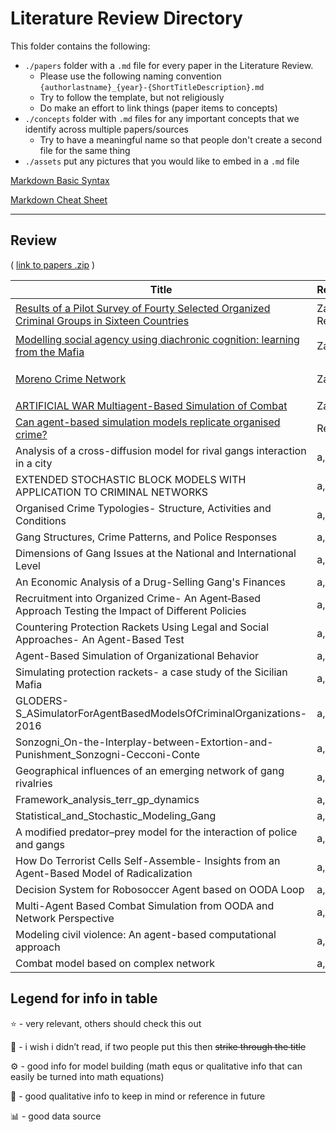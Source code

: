 # Literature Review Directory

This folder contains the following:

- `./papers` folder with a `.md` file for every paper in the Literature Review.  
  - Please use the following naming convention `{authorlastname}_{year}-{ShortTitleDescription}.md`
  - Try to follow the template, but not religiously
  - Do make an effort to link things (paper items to concepts)
- `./concepts` folder with `.md` files for any important concepts that we identify across multiple papers/sources
  - Try to have a meaningful name so that people don't create a second file for the same thing
- `./assets` put any pictures that you would like to embed in a `.md` file


[Markdown Basic Syntax](https://www.markdownguide.org/basic-syntax/)

[Markdown Cheat Sheet](https://www.markdownguide.org/cheat-sheet/)

***

## Review
( [link to papers .zip](https://drive.google.com/file/d/1Caj1-BxPCh3UhtOzkxZGo1o9aK6tjBJ6/view?usp=sharing) )

| Title | Reviewers | Info |
| ----------- | ----------- | ----------- |
| [Results of a Pilot Survey of Fourty Selected Organized Criminal Groups in Sixteen Countries](./papers/UNODC_2002-SurveyOrganizedCriminalGroups.md) | Zach, Renjie | ⭐️ ⚙️ 📕
| [Modelling social agency using diachronic cognition: learning from the Mafia](./papers/Neumann_2016-ModellingSocialAgencyInMafia.md) | Zach, b | 📕
| [Moreno Crime Network](./papers/Rossi_2015-MorenoCrimeNetwork.md) | Zach, b | ⭐️ 📊
| [ARTIFICIAL WAR Multiagent-Based Simulation of Combat](./papers/Ilachinski_2004-ArtificialWar.md) | Zach, b | ⚙️
| [Can agent-based simulation models replicate organised crime?](./papers/Troitzsch_2016_abm_organized_crime.md) | Renjie, b |⭐️,⚙️
| Analysis of a cross-diffusion model for rival gangs interaction in a city | a, b |
| EXTENDED STOCHASTIC BLOCK MODELS WITH APPLICATION TO CRIMINAL NETWORKS | a, b |
| Organised Crime Typologies- Structure, Activities and Conditions | a, b |
| Gang Structures, Crime Patterns, and Police Responses | a, b |
| Dimensions of Gang Issues at the National and International Level | a, b |
| An Economic Analysis of a Drug-Selling Gang's Finances | a, b |
| Recruitment into Organized Crime- An Agent‑Based Approach Testing the Impact of Different Policies | a, b |
| Countering Protection Rackets Using Legal and Social Approaches- An Agent-Based Test | a, b |
| Agent-Based Simulation of Organizational Behavior | a, b |
| Simulating protection rackets- a case study of the Sicilian Mafia | a, b |
| GLODERS-S_ASimulatorForAgentBasedModelsOfCriminalOrganizations-2016 | a, b |
| Sonzogni_On-the-Interplay-between-Extortion-and-Punishment_Sonzogni-Cecconi-Conte | a, b |
| Geographical influences of an emerging network of gang rivalries | a, b |
| Framework_analysis_terr_gp_dynamics | a, b |
| Statistical_and_Stochastic_Modeling_Gang | a, b |
| A modified predator–prey model for the interaction of police and gangs | a, b |
| How Do Terrorist Cells Self-Assemble- Insights from an Agent-Based Model of Radicalization | a, b |
| Decision System for Robosoccer Agent based on OODA Loop | a, b |
| Multi-Agent Based Combat Simulation from OODA and Network Perspective | a, b |
| Modeling civil violence: An agent-based computational approach | a, b |
| Combat model based on complex network | a, b |






## Legend for info in table
⭐️ - very relevant, others should check this out

🙈 - i wish i didn’t read, if two people put this then ~~strike through the title~~

⚙️ - good info for model building (math equs or qualitative info that can easily be turned into math equations)

📕 - good qualitative info to keep in mind or reference in future

📊 - good data source
